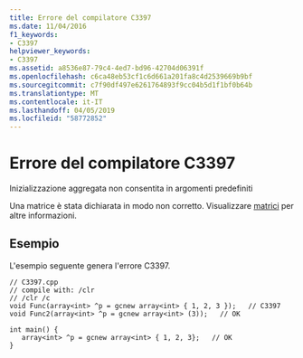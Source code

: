 ```yaml
---
title: Errore del compilatore C3397
ms.date: 11/04/2016
f1_keywords:
- C3397
helpviewer_keywords:
- C3397
ms.assetid: a8536e87-79c4-4ed7-bd96-42704d06391f
ms.openlocfilehash: c6ca48eb53cf1c6d661a201fa8c4d2539669b9bf
ms.sourcegitcommit: c7f90df497e6261764893f9cc04b5d1f1bf0b64b
ms.translationtype: MT
ms.contentlocale: it-IT
ms.lasthandoff: 04/05/2019
ms.locfileid: "58772852"
---
```

# <a name="compiler-error-c3397"></a>Errore del compilatore C3397

Inizializzazione aggregata non consentita in argomenti predefiniti

Una matrice è stata dichiarata in modo non corretto.  Visualizzare [matrici](../../extensions/arrays-cpp-component-extensions.md) per altre informazioni.

## <a name="example"></a>Esempio

L'esempio seguente genera l'errore C3397.

```
// C3397.cpp
// compile with: /clr
// /clr /c
void Func(array<int> ^p = gcnew array<int> { 1, 2, 3 });   // C3397
void Func2(array<int> ^p = gcnew array<int> (3));   // OK

int main() {
   array<int> ^p = gcnew array<int> { 1, 2, 3};   // OK
}
```